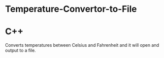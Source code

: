 # Temperature-Convertor-to-File
# C++
Converts temperatures between Celsius and Fahrenheit and it will open and output to a file.
